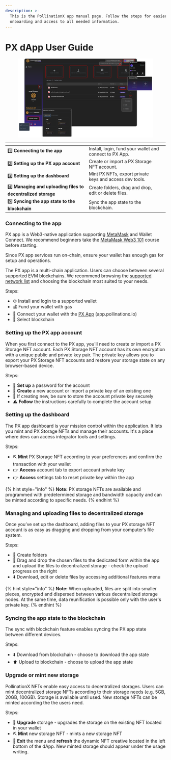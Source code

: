 ```yaml
---
description: >-
  This is the PollinationX app manual page. Follow the steps for easier
  onboarding and access to all needed information.
---
```


# PX dApp User Guide

<figure><img src="../../.gitbook/assets/drive-infographics-v3.png" alt=""><figcaption></figcaption></figure>

<table data-view="cards"><thead><tr><th></th><th></th><th data-hidden></th></tr></thead><tbody><tr><td>1️⃣ <strong>Connecting to the app</strong></td><td>Install, login, fund your wallet and connect to PX App.</td><td></td></tr><tr><td>2️⃣ <strong>Setting up the PX app account</strong></td><td>Create or import a PX Storage NFT account.</td><td></td></tr><tr><td>3️⃣ <strong>Setting up the dashboard</strong></td><td>Mint PX NFTs, export private keys and access dev tools.</td><td></td></tr><tr><td>4️⃣ <strong>Managing and uploading files to decentralized storage</strong></td><td>Create folders, drag and drop, edit or delete files.</td><td></td></tr><tr><td>5️⃣ <strong>Syncing the app state to the blockchain</strong></td><td>Sync the app state to the blockchain.</td><td></td></tr></tbody></table>

### Connecting to the app

PX app is a Web3-native application supporting [MetaMask](https://support.metamask.io/getting-started/getting-started-with-metamask/) and Wallet Connect. We recommend beginners take the [MetaMask Web3 101](https://learn.metamask.io/overview) course before starting.

Since PX app services run on-chain, ensure your wallet has enough gas for setup and operations.&#x20;

The PX app is a multi-chain application. Users can choose between several supported EVM blockchains. We recommend browsing the [supported network list](https://wiki.pollinationx.io/overview/supported-networks-and-storages) and choosing the blockchain most suited to your needs.

Steps:

* ⚙️ Install and login to a supported wallet
* 💰 Fund your wallet with gas
* 🤝 Connect your wallet with the [PX App](https://app.pollinationx.io/) (app.pollinationx.io)
* 🔗 Select blockchain

### Setting up the PX app account

When you first connect to the PX app, you'll need to create or import a PX Storage NFT account. Each PX Storage NFT account has its own encryption with a unique public and private key pair. The private key allows you to export your PX Storage NFT accounts and restore your storage state on any browser-based device.

Steps:

* 🔐 **Set up** a password for the account
* 👤 **Create** a new account or import a private key of an existing one
* 🔑 If creating new, be sure to store the account private key securely
* ⚠️ **Follow** the instructions carefully to complete the account setup

### **Setting up the dashboard**

The PX app dashboard is your mission control within the application. It lets you mint and PX Storage NFTs and manage their accounts. It's a place where devs can access integrator tools and settings.&#x20;

Steps:

* ⛏️ **Mint** PX Storage NFT according to your preferences and confirm the transaction with your wallet
* 👉 **Access** account tab to export account private key
* 👉 **Access** settings tab to reset private key within the app

{% hint style="info" %}
**Note:** PX storage NFTs are available and programmed with predetermined storage and bandwidth capacity and can be minted according to specific needs.&#x20;
{% endhint %}

### Managing and uploading files to decentralized storage

Once you’ve set up the dashboard, adding files to your PX storage NFT account is as easy as dragging and dropping from your computer’s file system.

Steps:

* 📂 Create folders
* 💾 Drag and drop the chosen files to the dedicated form within the app and upload the files to decentralized storage - check the upload progress on the right
* ⬇️ Download, edit or delete files by accessing additional features menu

{% hint style="info" %}
**Note:** When uploaded, files are split into smaller pieces, encrypted and dispersed between various decentralized storage nodes. At the same time, data reunification is possible only with the user's private key.
{% endhint %}

### **Syncing the app state to the blockchain**

The sync with blockchain feature enables syncing the PX app state between different devices.&#x20;

Steps:

* ⬇️ Download from blockchain - choose to download the app state
* ⬆️ Upload to blockchain - choose to upload the app state

### Upgrade or mint new storage

PollinationX NFTs enable easy access to decentralized storages. Users can mint decentralized storage NFTs according to their storage needs (e.g. 5GB, 20GB, 100GB). Storage is available until used. New storage NFTs can be minted according the the users need.

Steps:

* 🚀 **Upgrade** storage - upgrades the storage on the existing NFT located in your wallet
* ⛏️ **Mint** new storage NFT - mints a new storage NFT
* 🔄 **Exit** the menu and **refresh** the dynamic NFT creative located in the left bottom of the dApp. New minted storage should appear under the usage writing.

